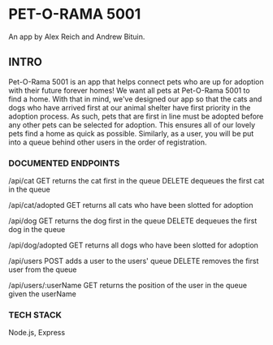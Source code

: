 # PET-O-RAMA 5001

An app by Alex Reich and Andrew Bituin.

## INTRO

Pet-O-Rama 5001 is an app that helps connect pets who are up for adoption with their future forever homes!
We want all pets at Pet-O-Rama 5001 to find a home. With that in mind, we've designed our app so that the cats and dogs who have arrived first at our animal shelter have first priority in the adoption process. As such, pets that are first in line must be adopted before any other pets can be selected
for adoption. This ensures all of our lovely pets find a home as quick as possible. Similarly, as a user, you will be put into a queue behind other users in the order of registration. 

### DOCUMENTED ENDPOINTS

/api/cat
    GET returns the cat first in the queue
    DELETE dequeues the first cat in the queue

/api/cat/adopted
    GET returns all cats who have been slotted for adoption

/api/dog
    GET returns the dog first in the queue
    DELETE dequeues the first dog in the queue

/api/dog/adopted
    GET returns all dogs who have been slotted for adoption

/api/users
    POST adds a user to the users' queue
    DELETE removes the first user from the queue

/api/users/:userName
    GET returns the position of the user in the queue given the userName 

### TECH STACK
Node.js, Express
